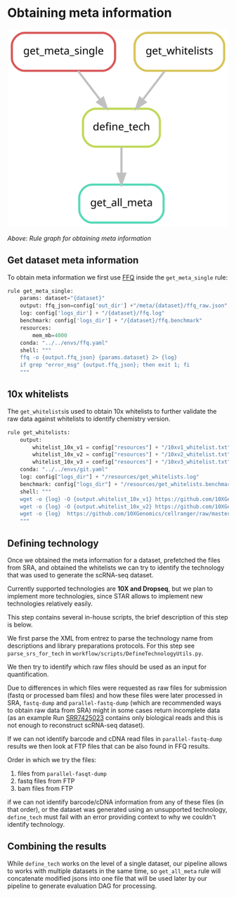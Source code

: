 # Obtaining meta information

![Rule graph for obtaining meta information](images/meta_rulegraph.svg)

*Above: Rule graph for obtaining meta information*

## Get dataset meta information 

To obtain meta information we first use [FFQ](https://github.com/pachterlab/ffq) inside the 
`get_meta_single` rule:

``` py title="workflow/rules/preparation/get_dataset_meta.smk" hl_lines="10 11"
rule get_meta_single:
    params: dataset="{dataset}"
    output: ffq_json=config['out_dir'] +"/meta/{dataset}/ffq_raw.json",
    log: config['logs_dir'] + "/{dataset}/ffq.log"
    benchmark: config['logs_dir'] + "/{dataset}/ffq.benchmark"
    resources:
        mem_mb=4000
    conda: "../../envs/ffq.yaml"
    shell: """
    ffq -o {output.ffq_json} {params.dataset} 2> {log}
    if grep "error_msg" {output.ffq_json}; then exit 1; fi
    """
```

## 10x whitelists

The `get_whitelists`is used to obtain 10x whitelists to further validate the raw data against
whitelists to identify chemistry version.

``` py title="workflow/rules/resources/get_whitelists.smk" hl_lines="10-12"
rule get_whitelists:
    output:
        whitelist_10x_v1 = config["resources"] + "/10xv1_whitelist.txt",
        whitelist_10x_v2 = config["resources"] + "/10xv2_whitelist.txt",
        whitelist_10x_v3 = config["resources"] + "/10xv3_whitelist.txt"
    conda: "../../envs/git.yaml"
    log: config["logs_dir"] + "/resources/get_whitelists.log"
    benchmark: config["logs_dir"] + "/resources/get_whitelists.benchmark"
    shell: """
    wget -o {log} -O {output.whitelist_10x_v1} https://github.com/10XGenomics/cellranger/raw/master/lib/python/cellranger/barcodes/737K-april-2014_rc.txt
    wget -o {log} -O {output.whitelist_10x_v2} https://github.com/10XGenomics/cellranger/raw/master/lib/python/cellranger/barcodes/737K-august-2016.txt
    wget -o {log}  https://github.com/10XGenomics/cellranger/raw/master/lib/python/cellranger/barcodes/3M-february-2018.txt.gz -O - | zcat > {output.whitelist_10x_v3}
    """
```

## Defining technology

Once we obtained the meta information for a dataset, prefetched the files from SRA,
and obtained the whitelists we can try to identify the technology that was used to generate
the scRNA-seq dataset.

Currently supported technologies are **10X and Dropseq**, but we plan to implement more technologies,
since STAR allows to implement new technologies relatively easily.

This step contains several in-house scripts, the brief description of this step is below.

We first parse the XML from entrez to parse the technology name from descriptions and
library preparations protocols. For this step see `parse_srs_for_tech` in `workflow/scripts/DefineTechnologyUtils.py`.

We then try to identify which raw files should be used as an input for quantification.

Due to differences in which files were requested as raw files for submission (fastq or processed bam files) and
how these files were later processed in SRA, `fastq-dump` and `parallel-fastq-dump`
(which are recommended ways to obtain raw data from SRA) might in some cases return incomplete data 
(as an example 
Run [SRR7425023](https://trace.ncbi.nlm.nih.gov/Traces/index.html?view=run_browser&page_size=10&acc=SRR7425023&display=reads) 
contains only biological reads and this is not enough to reconstruct scRNA-seq dataset).

If we can not identify barcode and cDNA read files in `parallel-fastq-dump` results we then look
at FTP files that can be also found in FFQ results.

Order in which we try the files:

1. files from `parallel-fasqt-dump` 
2. fastq files from FTP
3. bam files from FTP

if we can not identify barcode/cDNA information from any of these files (in that order), 
or the dataset was generated using an unsupported technology,
`define_tech` must fail with an error providing context to why we couldn't identify technology.

## Combining the results

While `define_tech` works on the level of a single dataset, our pipeline allows to works with
multiple datasets in the same time, so `get_all_meta` rule will concatenate modified jsons into one file
that will be used later by our pipeline to generate evaluation DAG for processing.


